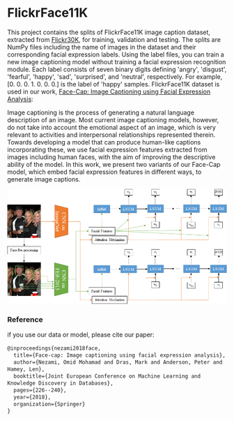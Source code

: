 # FlickrFace11K

This project contains the splits of FlickrFace11K image caption dataset, extracted from [Flickr30K](http://shannon.cs.illinois.edu/DenotationGraph/), for training, validation and testing. The splits are NumPy files including the name of images in the dataset and their corresponding facial expression labels. Using the label files, you can train a new image captioning model without training a facial expression recognition module. Each label consists of seven binary digits defining 'angry', 'disgust', 'fearful', 'happy', 'sad', 'surprised', and 'neutral', respectively. For example, [0. 0. 0. 1. 0. 0. 0.] is the label of 'happy' samples. FlickrFace11K dataset is used in our work, [Face-Cap: Image Captioning using Facial Expression Analysis](https://arxiv.org/abs/1807.02250):

Image captioning is the process of generating a natural language description of an image. Most current image captioning models, however, do not take into account the emotional aspect of an image, which is very relevant to activities and interpersonal relationships represented therein. Towards developing a model that can produce human-like captions incorporating these, we use facial expression features extracted from images including human faces, with the aim of improving the descriptive ability of the model. In this work, we present two variants of our Face-Cap model, which embed facial expression features in different ways, to generate image captions. 

<p align="center">
<img src="images/face_cap_model.jpg" width=750 high=1000>
</p>

### Reference
if you use our data or model, please cite our paper:
```
@inproceedings{nezami2018face,
  title={Face-cap: Image captioning using facial expression analysis},
  author={Nezami, Omid Mohamad and Dras, Mark and Anderson, Peter and Hamey, Len},
  booktitle={Joint European Conference on Machine Learning and Knowledge Discovery in Databases},
  pages={226--240},
  year={2018},
  organization={Springer}
}
```   
